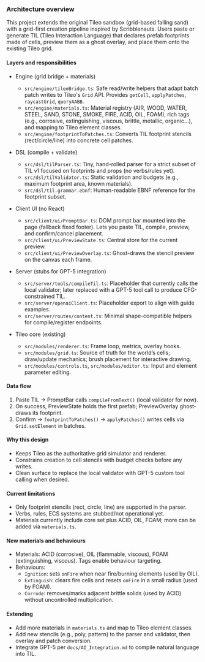 ### Architecture overview

This project extends the original Tileo sandbox (grid-based falling sand) with a grid-first creation pipeline inspired by Scribblenauts. Users paste or generate TIL (Tileo Interaction Language) that declares prefab footprints made of cells, preview them as a ghost overlay, and place them onto the existing Tileo grid.

#### Layers and responsibilities

- Engine (grid bridge + materials)

  - `src/engine/tileoBridge.ts`: Safe read/write helpers that adapt batch patch writes to Tileo's `Grid` API. Provides `getCell`, `applyPatches`, `raycastGrid`, `queryAABB`.
  - `src/engine/materials.ts`: Material registry (AIR, WOOD, WATER, STEEL, SAND, STONE, SMOKE, FIRE, ACID, OIL, FOAM), rich tags (e.g., corrosive, extinguishing, viscous, brittle, metallic, organic…), and mapping to Tileo element classes.
  - `src/engine/footprintToPatches.ts`: Converts TIL footprint stencils (rect/circle/line) into concrete cell patches.

- DSL (compile + validate)

  - `src/dsl/tilParser.ts`: Tiny, hand-rolled parser for a strict subset of TIL v1 focused on footprints and props (no verbs/rules yet).
  - `src/dsl/tilValidator.ts`: Static validation and budgets (e.g., maximum footprint area, known materials).
  - `src/dsl/til.grammar.ebnf`: Human-readable EBNF reference for the footprint subset.

- Client UI (no React)

  - `src/client/ui/PromptBar.ts`: DOM prompt bar mounted into the page (fallback fixed footer). Lets you paste TIL, compile, preview, and confirm/cancel placement.
  - `src/client/ui/PreviewState.ts`: Central store for the current preview.
  - `src/client/ui/PreviewOverlay.ts`: Ghost-draws the stencil preview on the canvas each frame.

- Server (stubs for GPT-5 integration)

  - `src/server/tools/compileTil.ts`: Placeholder that currently calls the local validator; later replaced with a GPT-5 tool call to produce CFG-constrained TIL.
  - `src/server/openaiClient.ts`: Placeholder export to align with guide examples.
  - `src/server/routes/content.ts`: Minimal shape-compatible helpers for compile/register endpoints.

- Tileo core (existing)
  - `src/modules/renderer.ts`: Frame loop, metrics, overlay hooks.
  - `src/modules/grid.ts`: Source of truth for the world’s cells; draw/update mechanics; brush placement for interactive drawing.
  - `src/modules/controls.ts`, `src/modules/editor.ts`: Input and element parameter editing.

#### Data flow

1. Paste TIL → PromptBar calls `compileFromText()` (local validator for now).
2. On success, PreviewState holds the first prefab; PreviewOverlay ghost-draws its footprint.
3. Confirm → `footprintToPatches()` → `applyPatches()` writes cells via `Grid.setElement` in batches.

#### Why this design

- Keeps Tileo as the authoritative grid simulator and renderer.
- Constrains creation to cell stencils with budget checks before any writes.
- Clean surface to replace the local validator with GPT-5 custom tool calling when desired.

#### Current limitations

- Only footprint stencils (rect, circle, line) are supported in the parser.
- Verbs, rules, ECS systems are stubbed/not operational yet.
- Materials currently include core set plus ACID, OIL, FOAM; more can be added via `materials.ts`.

#### New materials and behaviours

- Materials: ACID (corrosive), OIL (flammable, viscous), FOAM (extinguishing, viscous). Tags enable behaviour targeting.
- Behaviours:
  - `Ignition`: sets `onFire` when near fire/burning elements (used by OIL).
  - `Extinguish`: clears fire cells and resets `onFire` in a small radius (used by FOAM).
  - `Corrode`: removes/marks adjacent brittle solids (used by ACID) without uncontrolled multiplication.

#### Extending

- Add more materials in `materials.ts` and map to Tileo element classes.
- Add new stencils (e.g., poly, pattern) to the parser and validator, then overlay and patch conversion.
- Integrate GPT-5 per `docs/AI_Integration.md` to compile natural language into TIL.
